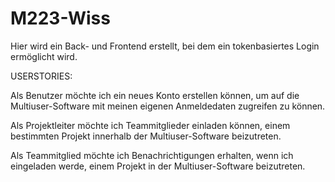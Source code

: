 # M223-Wiss

Hier wird ein Back- und Frontend erstellt, bei dem ein tokenbasiertes Login ermöglicht wird. 



USERSTORIES:

Als Benutzer möchte ich ein neues Konto erstellen können, um auf die Multiuser-Software mit meinen eigenen Anmeldedaten zugreifen zu können.

Als Projektleiter möchte ich Teammitglieder einladen können, einem bestimmten Projekt innerhalb der Multiuser-Software beizutreten.

Als Teammitglied möchte ich Benachrichtigungen erhalten, wenn ich eingeladen werde, einem Projekt in der Multiuser-Software beizutreten.
